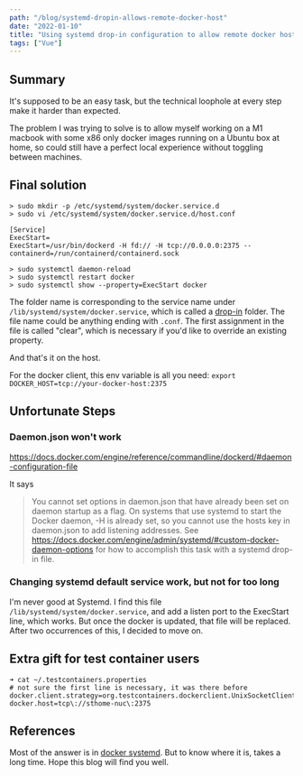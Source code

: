 ```yaml
---
path: "/blog/systemd-dropin-allows-remote-docker-host"
date: "2022-01-10"
title: "Using systemd drop-in configuration to allow remote docker host"
tags: ["Vue"]
---
```


## Summary

It's supposed to be an easy task, but the technical loophole at every step make it harder than
expected.

The problem I was trying to solve is to allow myself working on a M1 macbook with some x86 only
docker images running on a Ubuntu box at home, so could still have a perfect local experience
without toggling between machines.

## Final solution

```shell
> sudo mkdir -p /etc/systemd/system/docker.service.d
> sudo vi /etc/systemd/system/docker.service.d/host.conf

[Service]
ExecStart=
ExecStart=/usr/bin/dockerd -H fd:// -H tcp://0.0.0.0:2375 --containerd=/run/containerd/containerd.sock

> sudo systemctl daemon-reload
> sudo systemctl restart docker
> sudo systemctl show --property=ExecStart docker
```

The folder name is corresponding to the service name under `/lib/systemd/system/docker.service`,
which is called a [drop-in](https://wiki.archlinux.org/title/systemd#Drop-in_files) folder. The file
name could be anything ending with `.conf`. The first assignment in the file is called "clear",
which is necessary if you'd like to override an existing property.

And that's it on the host.

For the docker client, this env variable is all you
need: `export DOCKER_HOST=tcp://your-docker-host:2375`

## Unfortunate Steps

### Daemon.json won't work

https://docs.docker.com/engine/reference/commandline/dockerd/#daemon-configuration-file

It says
> You cannot set options in daemon.json that have already been set on daemon startup as a flag.
> On systems that use systemd to start the Docker daemon, -H is already set, so you cannot use
> the hosts key in daemon.json to add listening addresses. See
> https://docs.docker.com/engine/admin/systemd/#custom-docker-daemon-options for how to accomplish
> this task with a systemd drop-in file.

### Changing systemd default service work, but not for too long

I'm never good at Systemd. I find this file `/lib/systemd/system/docker.service`, and add a listen
port to the ExecStart line, which works. But once the docker is updated, that file will be replaced.
After two occurrences of this, I decided to move on.

## Extra gift for test container users

```shell
➜ cat ~/.testcontainers.properties
# not sure the first line is necessary, it was there before
docker.client.strategy=org.testcontainers.dockerclient.UnixSocketClientProviderStrategy
docker.host=tcp\://sthome-nuc\:2375
```

## References

Most of the answer is in [docker systemd](https://docs.docker.com/config/daemon/systemd/). But to
know where it is, takes a long time. Hope this blog will find you well.

